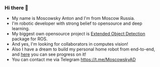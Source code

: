 ### Hi there 👋

 - My name is Moscowsky Anton and I'm from Moscow Russia.
 - I'm robotic developer with strong belief to opensource and deep learning.
 - My biggest own opensource project is [Extended Object Detection](https://github.com/Extended-Object-Detection-ROS) package for ROS.
 - And yes, I'm looking for collaborators in computes vision!
 - Also I have a dream to build my personal home robot from end-to-end, and [here](https://github.com/MoscowskyAnton/BD1) you can see progress on it!
 - You can contact me via Telegram https://t.me/MoscowskyAD
<!--
**MoscowskyAnton/MoscowskyAnton** is a ✨ _special_ ✨ repository because its `README.md` (this file) appears on your GitHub profile.

Here are some ideas to get you started:

- 🔭 I’m currently working on ...
- 🌱 I’m currently learning ...
- 👯 I’m looking to collaborate on ...
- 🤔 I’m looking for help with ...
- 💬 Ask me about ...
- 📫 How to reach me: ...
- 😄 Pronouns: ...
- ⚡ Fun fact: ...
-->
